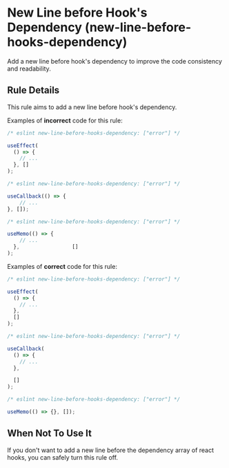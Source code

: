# New Line before Hook's Dependency (new-line-before-hooks-dependency)

Add a new line before hook's dependency to improve the code consistency and readability.

## Rule Details

This rule aims to add a new line before hook's dependency.

Examples of **incorrect** code for this rule:

<!-- prettier-ignore -->
```js
/* eslint new-line-before-hooks-dependency: ["error"] */

useEffect(
  () => {
    // ...
  }, []
);
```

<!-- prettier-ignore -->
```js
/* eslint new-line-before-hooks-dependency: ["error"] */

useCallback(() => {
    // ...
}, []);
```

<!-- prettier-ignore -->
```js
/* eslint new-line-before-hooks-dependency: ["error"] */

useMemo(() => {
    // ...
  },                 []
);
```

Examples of **correct** code for this rule:

<!-- prettier-ignore -->
```js
/* eslint new-line-before-hooks-dependency: ["error"] */

useEffect(
  () => {
    // ...
  },
  []
);
```

<!-- prettier-ignore -->
```js
/* eslint new-line-before-hooks-dependency: ["error"] */

useCallback(
  () => {
    // ...
  },

  []
);
```

```js
/* eslint new-line-before-hooks-dependency: ["error"] */

useMemo(() => {}, []);
```

## When Not To Use It

If you don't want to add a new line before the dependency array of react hooks, you can safely turn this rule off.
